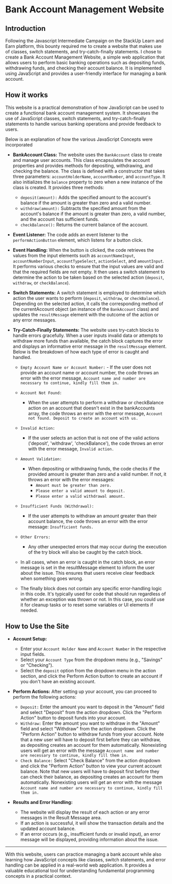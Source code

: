 # Bank Account Management Website

## **Introduction**
Following the Javascript Intermediate Campaign on the StackUp Learn and Earn platform, this bounty required me to create a website that makes use of classes, switch statements, and try-catch-finally statements. I chose to create a Bank Account Management Website, a simple web application that allows users to perform basic banking operations such as depositing funds, withdrawing funds, and checking their account balance. It is implemented using JavaScript and provides a user-friendly interface for managing a bank account.

## **How it works**
This website is a practical demonstration of how JavaScript can be used to create a functional bank account management system. It showcases the use of JavaScript classes, switch statements, and try-catch-finally statements to handle various banking operations and provide feedback to users.

Below is an explanation of how the various JavaScript Concepts were incorporated

- **BankAccount Class:**
    The website uses the `BankAccount` class to create and manage user accounts. This class encapsulates the account properties and provides methods for depositing, withdrawing, and checking the balance. The class is defined with a constructor that takes three parameters: `accountHolderName`, `accountNumber`, and `accountType`. It also initializes the `balance` property to zero when a new instance of the class is created.
    It provides three methods:
    - `deposit(amount):` Adds the specified amount to the account's balance if the amount is greater than zero and a valid number.
    - `withdraw(amount):` Subtracts the specified amount from the account's balance if the amount is greater than zero, a valid number, and the account has sufficient funds.
    - `checkBalance():` Returns the current balance of the account.

- **Event Listener:**
    The code adds an event listener to the `performActionButton` element, which listens for a button click.

- **Event Handling:**
    When the button is clicked, the code retrieves the values from the input elements such as `accountNameInput`, `accountNumberInput`, `accountTypeSelect`, `actionSelect`, and `amountInput`.
    It performs various checks to ensure that the input values are valid and that the required fields are not empty.
    It then uses a switch statement to determine the action to be taken based on the selected action (`deposit`, `withdraw`, or `checkBalance`).

- **Switch Statements:**
    A switch statement is employed to determine which action the user wants to perform (`deposit`, `withdraw`, or `checkBalance`). Depending on the selected action, it calls the corresponding method of the currentAccount object (an instance of the `BankAccount` class) and updates the `resultMessage` element with the outcome of the action or any error messages.

- **Try-Catch-Finally Statements:**
    The website uses try-catch blocks to handle errors gracefully. When a user inputs invalid data or attempts to withdraw more funds than available, the catch block captures the error and displays an informative error message in the `resultMessage` element. Below is the breakdown of how each type of error is caught and handled.
  - `Empty Account Name or Account Number:`
        - If the user does not provide an account name or account number, the code throws an error with the error message, `Account name and number are necessary to continue, kindly fill them in.`
  - `Account Not Found:`
      - When the user attempts to perform a withdraw or checkBalance action on an account that doesn't exist in the bankAccounts array, the code throws an error with the error message, `Account not found. Deposit to create an account with us.`
  - `Invalid Action:`
      - If the user selects an action that is not one of the valid actions ('deposit', 'withdraw', 'checkBalance'), the code throws an error with the error message, `Invalid action.`
  - `Amount Validation:`
      - When depositing or withdrawing funds, the code checks if the provided amount is greater than zero and a valid number. If not, it throws an error with the error messages:
        - `Amount must be greater than zero.`
        - `Please enter a valid amount to deposit.`
        - `Please enter a valid withdrawal amount.`
  - `Insufficient Funds (Withdrawal):`
      - If the user attempts to withdraw an amount greater than their account balance, the code throws an error with the error message: `Insufficient funds.`
  - `Other Errors:`
      - Any other unexpected errors that may occur during the execution of the try block will also be caught by the catch block.

  - In all cases, when an error is caught in the catch block, an error message is set in the resultMessage element to inform the user about the issue. This ensures that users receive clear feedback when something goes wrong.

  - The finally block does not contain any specific error-handling logic in this code. It's typically used for code that should run regardless of whether an exception was thrown or not. In this case, you could use it for cleanup tasks or to reset some variables or UI elements if needed.


## **How to Use the Site**

- **Account Setup:**
    - Enter your `Account Holder Name` and `Account Number` in the respective input fields.
    - Select your `Account Type` from the dropdown menu (e.g., "Savings" or "Checking").
    - Select the `deposit` option from the dropdown menu in the action section, and click the Perform Action button to create an account if you don't have an existing account.

- **Perform Actions:**
After setting up your account, you can proceed to perform the following actions:
    - `Deposit:` Enter the amount you want to deposit in the "Amount" field and select "Deposit" from the action dropdown. Click the "Perform Action" button to deposit funds into your account.
    - `Withdraw:` Enter the amount you want to withdraw in the "Amount" field and select "Withdraw" from the action dropdown. Click the "Perform Action" button to withdraw funds from your account. Note that a new user will have to deposit first before they can withdraw, as depositing creates an account for them automatically. Nonexisting users will get an error with the message `Account name and number are necessary to continue, kindly fill them in.`
    - `Check Balance:` Select "Check Balance" from the action dropdown and click the "Perform Action" button to view your current account balance. Note that new users will have to deposit first before they can check their balance, as depositing creates an account for them automatically. Nonexisting users will get an error with the message `Account name and number are necessary to continue, kindly fill them in.`

- **Results and Error Handling:**
    - The website will display the result of each action or any error messages in the Result Message area.
    - If an action is successful, it will show the transaction details and the updated account balance.
    - If an error occurs (e.g., insufficient funds or invalid input), an error message will be displayed, providing information about the issue.

---
With this website, users can practice managing a bank account while also learning how JavaScript concepts like classes, switch statements, and error handling can be applied in a real-world web application. It provides a valuable educational tool for understanding fundamental programming concepts in a practical context.
